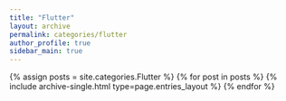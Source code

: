 ```yaml
---
title: "Flutter"
layout: archive
permalink: categories/flutter
author_profile: true
sidebar_main: true
---
```



{% assign posts = site.categories.Flutter %}
{% for post in posts %} {% include archive-single.html type=page.entries_layout %} {% endfor %}